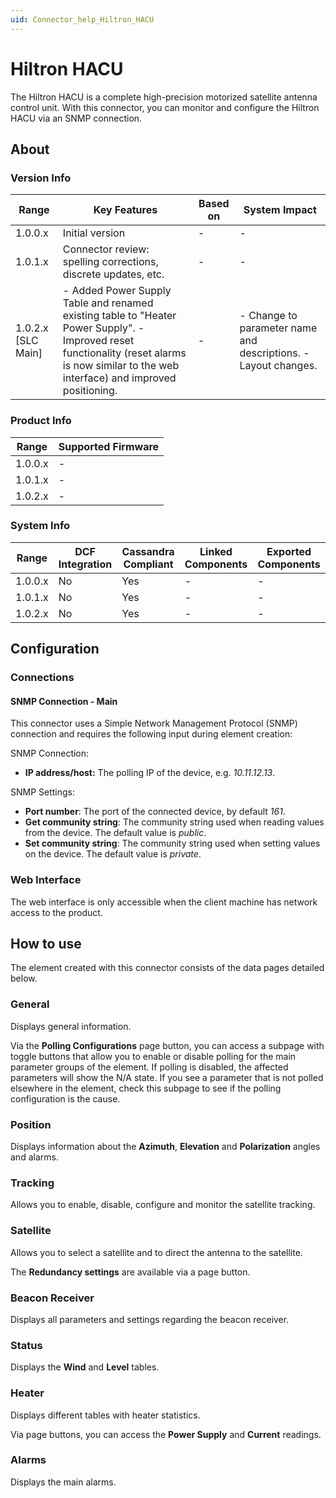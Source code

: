 ```yaml
---
uid: Connector_help_Hiltron_HACU
---
```


# Hiltron HACU

The Hiltron HACU is a complete high-precision motorized satellite antenna control unit. With this connector, you can monitor and configure the Hiltron HACU via an SNMP connection.

## About

### Version Info

| **Range**            | **Key Features**                                                                                                                                                                             | **Based on** | **System Impact**                                               |
|----------------------|----------------------------------------------------------------------------------------------------------------------------------------------------------------------------------------------|--------------|-----------------------------------------------------------------|
| 1.0.0.x              | Initial version                                                                                                                                                                              | \-           | \-                                                              |
| 1.0.1.x              | Connector review: spelling corrections, discrete updates, etc.                                                                                                                               | \-           | \-                                                              |
| 1.0.2.x \[SLC Main\] | \- Added Power Supply Table and renamed existing table to "Heater Power Supply". - Improved reset functionality (reset alarms is now similar to the web interface) and improved positioning. | \-           | \- Change to parameter name and descriptions. - Layout changes. |

### Product Info

| **Range** | **Supported Firmware** |
|-----------|------------------------|
| 1.0.0.x   | \-                     |
| 1.0.1.x   | \-                     |
| 1.0.2.x   | \-                     |

### System Info

| **Range** | **DCF Integration** | **Cassandra Compliant** | **Linked Components** | **Exported Components** |
|-----------|---------------------|-------------------------|-----------------------|-------------------------|
| 1.0.0.x   | No                  | Yes                     | \-                    | \-                      |
| 1.0.1.x   | No                  | Yes                     | \-                    | \-                      |
| 1.0.2.x   | No                  | Yes                     | \-                    | \-                      |

## Configuration

### Connections

#### SNMP Connection - Main

This connector uses a Simple Network Management Protocol (SNMP) connection and requires the following input during element creation:

SNMP Connection:

- **IP address/host:** The polling IP of the device, e.g. *10.11.12.13*.

SNMP Settings:

- **Port number**: The port of the connected device, by default *161*.
- **Get community string**: The community string used when reading values from the device. The default value is *public*.
- **Set community string**: The community string used when setting values on the device. The default value is *private*.

### Web Interface

The web interface is only accessible when the client machine has network access to the product.

## How to use

The element created with this connector consists of the data pages detailed below.

### General

Displays general information.

Via the **Polling Configurations** page button, you can access a subpage with toggle buttons that allow you to enable or disable polling for the main parameter groups of the element. If polling is disabled, the affected parameters will show the N/A state. If you see a parameter that is not polled elsewhere in the element, check this subpage to see if the polling configuration is the cause.

### Position

Displays information about the **Azimuth**, **Elevation** and **Polarization** angles and alarms.

### Tracking

Allows you to enable, disable, configure and monitor the satellite tracking.

### Satellite

Allows you to select a satellite and to direct the antenna to the satellite.

The **Redundancy settings** are available via a page button.

### Beacon Receiver

Displays all parameters and settings regarding the beacon receiver.

### Status

Displays the **Wind** and **Level** tables.

### Heater

Displays different tables with heater statistics.

Via page buttons, you can access the **Power Supply** and **Current** readings.

### Alarms

Displays the main alarms.
